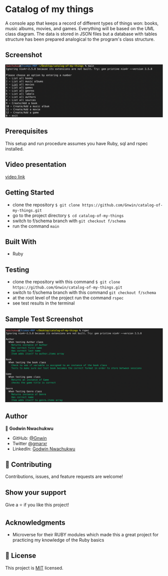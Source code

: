 # Catalog of my things
A console app that keeps a record of different types of things won: books, music albums, movies, and games. Everything will be based on the UML class diagram. The data is stored in JSON files but a database with tables structure has been prepared analogical to the program's class structure.

## Screenshot
<img src="./images/Screenshot 2022-07-16 at 9.15.15 PM.png">

## Prerequisites
This setup and run procedure assumes you have Ruby, sql and rspec installed.

## Video presentation
[video link](https://www.loom.com/share/592b885dac9b4d4dac668b90f05eb491)

## Getting Started

- clone the repository `$ git clone https://github.com/Gnwin/catalog-of-my-things.git`
- go to the project directory `$ cd catalog-of-my-things`
- switch to f/schema branch with `git checkout f/schema`
- run the command `main`

## Built With

- Ruby

## Testing

- clone the repository with this command `$ git clone https://github.com/Gnwin/catalog-of-my-things.git`
- switch to f/schema branch with this command `git checkout f/schema`
- at the root level of the project run the command `rspec`
- see test results in the terminal

## Sample Test Screenshot
<img src="./images/Screenshot 2022-07-16 at 9.19.52 PM.png">

## Author

👤 **Godwin Nwachukwu**

- GitHub: [@Gnwin](https://github.com/Gnwin)
- Twitter [@gmarxr](https://twitter.com/gmarxr)
- LinkedIn: [Godwin Nwachukwu](https://www.linkedin.com/in/n-gwin/)

## 🤝 Contributing

Contributions, issues, and feature requests are welcome!


## Show your support
Give a ⭐️ if you like this project!

## Acknowledgments

- Microverse for their RUBY modules which made this a great project for practicing my knowledge of the Ruby basics

## 📝 License

This project is [MIT](./MIT.md) licensed.

